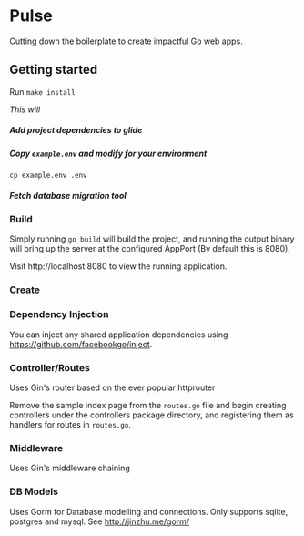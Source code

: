 # Pulse
Cutting down the boilerplate to create impactful Go web apps.

## Getting started
Run `make install`

*This will*
##### Add project dependencies to glide
##### Copy `example.env` and modify for your environment
  
  `cp example.env .env`

##### Fetch database migration tool

### Build
Simply running `go build` will build the project, and running the output binary
will bring up the server at the configured AppPort (By default this is 8080).

Visit http://localhost:8080 to view the running application.

### Create

### Dependency Injection
You can inject any shared application dependencies using https://github.com/facebookgo/inject.

### Controller/Routes
Uses Gin's router based on the ever popular httprouter

Remove the sample index page from the `routes.go` file and begin creating controllers
under the controllers package directory, and registering them as handlers for routes
in `routes.go`.

### Middleware
Uses Gin's middleware chaining

### DB Models
Uses Gorm for Database modelling and connections. Only supports sqlite, postgres and mysql. See http://jinzhu.me/gorm/
